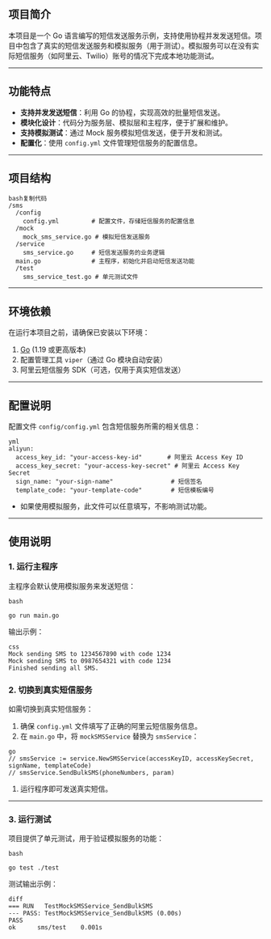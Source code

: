 ## 项目简介

本项目是一个 Go 语言编写的短信发送服务示例，支持使用协程并发发送短信。项目中包含了真实的短信发送服务和模拟服务（用于测试）。模拟服务可以在没有实际短信服务（如阿里云、Twilio）账号的情况下完成本地功能测试。

------

## 功能特点

- **支持并发发送短信**：利用 Go 的协程，实现高效的批量短信发送。
- **模块化设计**：代码分为服务层、模拟层和主程序，便于扩展和维护。
- **支持模拟测试**：通过 Mock 服务模拟短信发送，便于开发和测试。
- **配置化**：使用 `config.yml` 文件管理短信服务的配置信息。

------

## 项目结构

```
bash复制代码
/sms
  /config
    config.yml         # 配置文件，存储短信服务的配置信息
  /mock
    mock_sms_service.go # 模拟短信发送服务
  /service
    sms_service.go     # 短信发送服务的业务逻辑
  main.go              # 主程序，初始化并启动短信发送功能
  /test
    sms_service_test.go # 单元测试文件
```

------

## 环境依赖

在运行本项目之前，请确保已安装以下环境：

1. [Go](https://go.dev/) (1.19 或更高版本)
2. 配置管理工具 `viper`（通过 Go 模块自动安装）
3. 阿里云短信服务 SDK（可选，仅用于真实短信发送）

------

## 配置说明

配置文件 `config/config.yml` 包含短信服务所需的相关信息：

```
yml
aliyun:
  access_key_id: "your-access-key-id"       # 阿里云 Access Key ID
  access_key_secret: "your-access-key-secret" # 阿里云 Access Key Secret
  sign_name: "your-sign-name"                # 短信签名
  template_code: "your-template-code"        # 短信模板编号
```

- 如果使用模拟服务，此文件可以任意填写，不影响测试功能。

------

## 使用说明

### 1. 运行主程序

主程序会默认使用模拟服务来发送短信：

```
bash

go run main.go
```

输出示例：

```
css
Mock sending SMS to 1234567890 with code 1234
Mock sending SMS to 0987654321 with code 1234
Finished sending all SMS.
```

### 2. 切换到真实短信服务

如需切换到真实短信服务：

1. 确保 `config.yml` 文件填写了正确的阿里云短信服务信息。
2. 在 `main.go` 中，将 `mockSMSService` 替换为 `smsService`：

```
go
// smsService := service.NewSMSService(accessKeyID, accessKeySecret, signName, templateCode)
// smsService.SendBulkSMS(phoneNumbers, param)
```

1. 运行程序即可发送真实短信。

------

### 3. 运行测试

项目提供了单元测试，用于验证模拟服务的功能：

```
bash

go test ./test
```

测试输出示例：

```
diff
=== RUN   TestMockSMSService_SendBulkSMS
--- PASS: TestMockSMSService_SendBulkSMS (0.00s)
PASS
ok  	sms/test	0.001s
```
